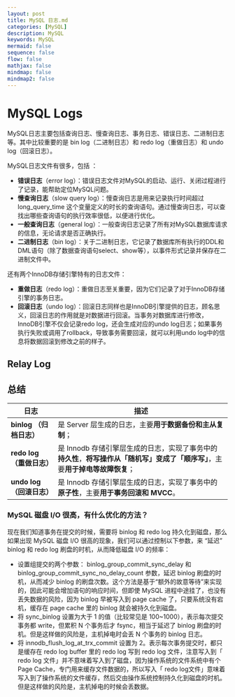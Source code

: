 ```yaml
---
layout: post
title: MySQL 日志.md
categories: [MySQL]
description: MySQL
keywords: MySQL
mermaid: false
sequence: false
flow: false
mathjax: false
mindmap: false
mindmap2: false
---
```

# MySQL Logs
MySQL日志主要包括查询日志、慢查询日志、事务日志、错误日志、二进制日志等。其中比较重要的是 bin log（二进制日志）和 redo log（重做日志）和 undo log（回滚日志）。

MySQL日志文件有很多，包括 ：

- **错误日志**（error log）：错误日志文件对MySQL的启动、运行、关闭过程进行了记录，能帮助定位MySQL问题。
- **慢查询日志**（slow query log）：慢查询日志是用来记录执行时间超过 long_query_time 这个变量定义的时长的查询语句。通过慢查询日志，可以查找出哪些查询语句的执行效率很低，以便进行优化。
- **一般查询日志**（general log）：一般查询日志记录了所有对MySQL数据库请求的信息，无论请求是否正确执行。
- **二进制日志**（bin log）：关于二进制日志，它记录了数据库所有执行的DDL和DML语句（除了数据查询语句select、show等），以事件形式记录并保存在二进制文件中。

还有两个InnoDB存储引擎特有的日志文件：

- **重做日志**（redo log）：重做日志至关重要，因为它们记录了对于InnoDB存储引擎的事务日志。
- **回滚日志**（undo log）：回滚日志同样也是InnoDB引擎提供的日志，顾名思义，回滚日志的作用就是对数据进行回滚。当事务对数据库进行修改，InnoDB引擎不仅会记录redo log，还会生成对应的undo log日志；如果事务执行失败或调用了rollback，导致事务需要回滚，就可以利用undo log中的信息将数据回滚到修改之前的样子。



## Relay Log

## 总结

| 日志                     | 描述                                                         |
| ------------------------ | ------------------------------------------------------------ |
| **binlog （归档日志）**  | 是 Server 层生成的日志，主要**用于数据备份和主从复制**；     |
| **redo log（重做日志）** | 是 Innodb 存储引擎层生成的日志，实现了事务中的**持久性**，**将写操作从「随机写」变成了「顺序写」**，主要**用于掉电等故障恢复**； |
| **undo log（回滚日志）** | 是 Innodb 存储引擎层生成的日志，实现了事务中的**原子性**，主要**用于事务回滚和 MVCC**。 |



### MySQL 磁盘 I/O 很高，有什么优化的方法？

现在我们知道事务在提交的时候，需要将 binlog 和 redo log 持久化到磁盘，那么如果出现 MySQL 磁盘 I/O 很高的现象，我们可以通过控制以下参数，来 “延迟” binlog 和 redo log 刷盘的时机，从而降低磁盘 I/O 的频率：

- 设置组提交的两个参数： binlog_group_commit_sync_delay 和 binlog_group_commit_sync_no_delay_count 参数，延迟 binlog 刷盘的时机，从而减少 binlog 的刷盘次数。这个方法是基于“额外的故意等待”来实现的，因此可能会增加语句的响应时间，但即使 MySQL 进程中途挂了，也没有丢失数据的风险，因为 binlog 早被写入到 page cache 了，只要系统没有宕机，缓存在 page cache 里的 binlog 就会被持久化到磁盘。
- 将 sync_binlog 设置为大于 1 的值（比较常见是 100~1000），表示每次提交事务都 write，但累积 N 个事务后才 fsync，相当于延迟了 binlog 刷盘的时机。但是这样做的风险是，主机掉电时会丢 N 个事务的 binlog 日志。
- 将 innodb_flush_log_at_trx_commit 设置为 2。表示每次事务提交时，都只是缓存在 redo log buffer 里的 redo log 写到 redo log 文件，注意写入到「 redo log 文件」并不意味着写入到了磁盘，因为操作系统的文件系统中有个 Page Cache，专门用来缓存文件数据的，所以写入「 redo log文件」意味着写入到了操作系统的文件缓存，然后交由操作系统控制持久化到磁盘的时机。但是这样做的风险是，主机掉电的时候会丢数据。